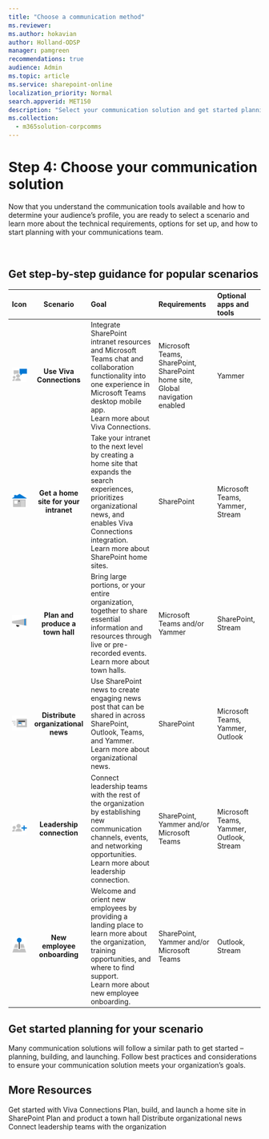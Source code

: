 ```yaml
---
title: "Choose a communication method"
ms.reviewer: 
ms.author: hokavian
author: Holland-ODSP
manager: pamgreen
recommendations: true
audience: Admin
ms.topic: article
ms.service: sharepoint-online
localization_priority: Normal
search.appverid: MET150
description: "Select your communication solution and get started planning"
ms.collection: 
  - m365solution-corpcomms
---
```


# Step 4: Choose your communication solution

Now that you understand the communication tools available and how to determine your audience’s profile, you are ready to select a scenario and learn more about the technical requirements, options for set up, and how to start planning with your communications team.   
<br>
<image>

## Get step-by-step guidance for popular scenarios


| Icon     | Scenario                 | Goal          | Requirements          | Optional apps and tools         |
| :------------------:|:------------------: |:----------------|:----------------|:----------------|
| ![Image of two people talking icon](media/chat-room.png) | **Use Viva Connections** | Integrate SharePoint intranet resources and Microsoft Teams chat and collaboration functionality into one experience in Microsoft Teams desktop mobile app. <br> Learn more about Viva Connections.            |Microsoft Teams, SharePoint, SharePoint home site, Global navigation enabled          |Yammer            |
|![Image of a house icon](media/icon-build-home.png) |**Get a home site for your intranet**   | Take your intranet to the next level by creating a home site that expands the search experiences, prioritizes organizational news, and enables Viva Connections integration. <br> Learn more about SharePoint home sites.           |SharePoint           |Microsoft Teams, Yammer, Stream           |
|![Image of a mega phone icon](media/icon-launch-engage.png) | **Plan and produce a town hall**   |Bring large portions, or your entire organization, together to share essential information and resources through live or pre-recorded events. <br> Learn more about town halls.            |Microsoft Teams and/or Yammer            |SharePoint, Stream           |
| ![Image of a newspaper icon](media/icon-news.png)    | **Distribute organizational news**  | Use SharePoint news to create engaging news post that can be shared in across SharePoint, Outlook, Teams, and Yammer. <br> Learn more about organizational news.          |SharePoint            | Microsoft Teams, Yammer, Outlook            |        
| ![Image of a networking icon](media/icon-launch-add.png)  |  **Leadership connection**   |   Connect leadership teams with the rest of the organization by establishing new communication channels, events, and networking opportunities. <br> Learn more about leadership connection.            |SharePoint, Yammer and/or Microsoft Teams            |  Microsoft Teams, Yammer, Outlook, Stream          | 
| ![Image of a location symbol icon](media/icon-build-global.png)  | **New employee onboarding**     | Welcome and orient new employees by providing a landing place to learn more about the organization, training opportunities, and where to find support. <br> Learn more about new employee onboarding.             |SharePoint, Yammer and/or Microsoft Teams            |Outlook, Stream            |

## Get started planning for your scenario
Many communication solutions will follow a similar path to get started – planning, building, and launching. Follow best practices and considerations to ensure your communication solution meets your organization’s goals. 



## More Resources

Get started with Viva Connections
Plan, build, and launch a home site in SharePoint
Plan and product a town hall
Distribute organizational news
Connect leadership teams with the organization



